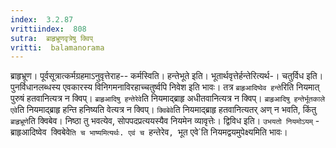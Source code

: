 ```yaml
---
index:  3.2.87
vrittiindex:  808
sutra:  ब्राहृभ्रूणवृत्रेषु क्विप्
vritti:  balamanorama 
---
```


ब्राहृभ्रूण। पूर्वसूत्रात्कर्मग्रहमाऽनुवृत्तेराह-- कर्मस्विति। हन्तेभूते इति। भूतार्थवृत्तेर्हन्तेरित्यर्थ-। चतुर्विध इति। पुनर्विधानलब्धस्य एवकारस्य विनिगमनाविरहाच्चतुर्ष्वपि निवेश इति भावः। तत्र `ब्राहृआदिष्वेव हन्ते`रिति नियमात् पुरुषं हतवानित्यत्र न क्विप्। `ब्राहृआदिषु हन्तेरेवे`ति नियमाद्ब्राहृ अधीतवानित्यत्र न क्विप्। `ब्राहृआदिषु हन्तेर्भूतकाले एवे`ति नियमाद्ब्राहृ हन्ति हनिष्यति वेत्यत्र न क्विप्। `क्विबेवे`ति नियमाद्ब्राहृ हतवानित्यतर् अण् न भवति, किंतु `ब्राहृभ्रूणे`ति क्विबेव। निष्ठा तु भवत्येव, सोपपदप्रत्ययस्यैव नियमेन व्यावृत्तेः। द्विविध इति। `उभयतो नियमोऽयम्` - ब्राहृआदिष्वेव` `क्विबेवे`ति च भाष्यमित्यर्थः. एवं च `हन्तेरेव`, `भूत एवे`ति नियमद्वयमुपेक्ष्यमिति भावः। 

